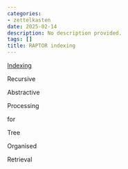 ```yaml
---
categories:
- zettelkasten
date: 2025-02-14
description: No description provided.
tags: []
title: RAPTOR indexing
---
```


[Indexing](Indexing)

Recursive 

Abstractive

Processing

for 

Tree 

Organised

Retrieval